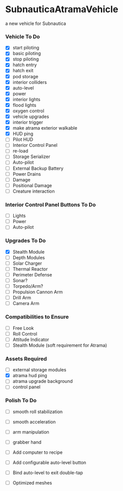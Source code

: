 # SubnauticaAtramaVehicle
a new vehicle for Subnautica

### Vehicle To Do
- [x] start piloting
- [x] basic piloting
- [x] stop piloting 
- [x] hatch entry
- [x] hatch exit
- [x] pod storage
- [x] interior colliders
- [x] auto-level
- [x] power
- [x] interior lights
- [x] flood lights
- [x] oxygen control
- [x] vehicle upgrades
- [x] interior trigger
- [x] make atrama exterior walkable
- [x] HUD ping
- [ ] Pilot HUD
- [ ] Interior Control Panel
- [ ] re-load
- [ ] Storage Serializer
- [ ] Auto-pilot
- [ ] External Backup Battery
- [ ] Power Drains
- [ ] Damage
- [ ] Positional Damage
- [ ] Creature interaction

### Interior Control Panel Buttons To Do
- [ ] Lights
- [ ] Power
- [ ] Auto-pilot

### Upgrades To Do
- [x] Stealth Module
- [ ] Depth Modules
- [ ] Solar Charger
- [ ] Thermal Reactor
- [ ] Perimeter Defense
- [ ] Sonar?
- [ ] Torpedo/Arm?
- [ ] Propulsion Cannon Arm
- [ ] Drill Arm
- [ ] Camera Arm

### Compatibilities to Ensure
- [ ] Free Look
- [ ] Roll Control
- [ ] Attitude Indicator
- [ ] Stealth Module (soft requirement for Atrama)

### Assets Required
- [ ] external storage modules
- [x] atrama hud ping
- [ ] atrama upgrade background
- [ ] control panel

### Polish To Do
- [ ] smooth roll stabilization
- [ ] smooth acceleration
- [ ] arm manipulation
- [ ] grabber hand
- [ ] Add computer to recipe
- [ ] Add configurable auto-level button
- [ ] Bind auto-level to exit double-tap
- [ ] Optimized meshes

